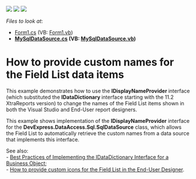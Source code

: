 <!-- default badges list -->
![](https://img.shields.io/endpoint?url=https://codecentral.devexpress.com/api/v1/VersionRange/128602937/18.1.11%2B)
[![](https://img.shields.io/badge/Open_in_DevExpress_Support_Center-FF7200?style=flat-square&logo=DevExpress&logoColor=white)](https://supportcenter.devexpress.com/ticket/details/E459)
[![](https://img.shields.io/badge/📖_How_to_use_DevExpress_Examples-e9f6fc?style=flat-square)](https://docs.devexpress.com/GeneralInformation/403183)
<!-- default badges end -->
<!-- default file list -->
*Files to look at*:

* [Form1.cs](./CS/Form1.cs) (VB: [Form1.vb](./VB/Form1.vb))
* **[MySqlDataSource.cs](./CS/MySqlDataSource.cs) (VB: [MySqlDataSource.vb](./VB/MySqlDataSource.vb))**
<!-- default file list end -->
# How to provide custom names for the Field List data items


<p>This example demonstrates how to use the <strong>IDisplayNameProvider </strong>interface (which substituted the <strong>IDataDictionary </strong>interface starting with the 11.2 XtraReports version) to change the names of the Field List items shown in both the Visual Studio and End-User report designers. </p><p>This example shows implementation of the <strong>IDisplayNameProvider</strong> interface for the <strong>DevExpress.DataAccess.Sql.SqlDataSource</strong> class, which allows the Field List to automatically retrieve the custom names from a data source that implements this interface.</p><p>See also:<br />
- <a href="https://www.devexpress.com/Support/Center/p/E667">Best Practices of Implementing the IDataDictionary Interface for a Business Object</a>;<br />
- <a href="https://www.devexpress.com/Support/Center/p/E2706">How to provide custom icons for the Field List in the End-User Designer</a>.</p>

<br/>


